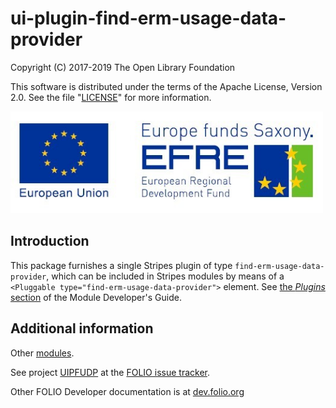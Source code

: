 # ui-plugin-find-erm-usage-data-provider

Copyright (C) 2017-2019 The Open Library Foundation

This software is distributed under the terms of the Apache License,
Version 2.0. See the file "[LICENSE](LICENSE)" for more information.

<img alt="EFRE-Lod logo" src="https://github.com/folio-org/ui-plugin-find-erm-usage-data-provider/blob/master/EFRE_2015_quer_RGB_klein.jpg" width="500" >

## Introduction

This package furnishes a single Stripes plugin of type `find-erm-usage-data-provider`,
which can be included in Stripes modules by means of a `<Pluggable
type="find-erm-usage-data-provider">` element. See [the *Plugins*
section](https://github.com/folio-org/stripes-core/blob/master/doc/dev-guide.md#plugins)
of the Module Developer's Guide.

## Additional information

Other [modules](https://dev.folio.org/source-code/#client-side).

See project [UIPFUDP](https://issues.folio.org/browse/UIPFUDP)
at the [FOLIO issue tracker](https://dev.folio.org/guidelines/issue-tracker/).

Other FOLIO Developer documentation is at [dev.folio.org](https://dev.folio.org/)
